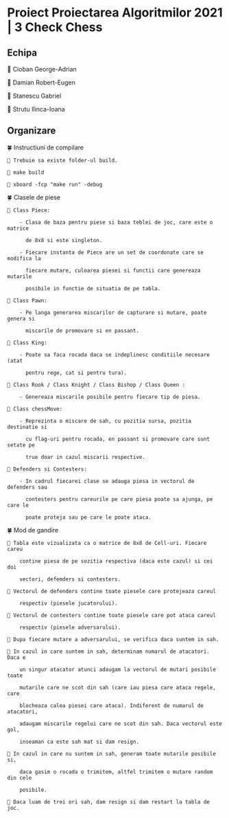 # Proiect Proiectarea Algoritmilor 2021 | 3 Check Chess
## Echipa 

 🐑 Cioban George-Adrian 

 🦝 Damian Robert-Eugen 

 🦊 Stanescu Gabriel 

 🦩 Strutu Ilinca-Ioana 

## Organizare

🍀 Instructiuni de compilare
    
    🌱 Trebuie sa existe folder-ul build.
    
    🌱 make build
    
    🌱 xboard -fcp "make run" -debug 

🍀 Clasele de piese

    🌱 Class Piece: 
        
        - Clasa de baza pentru piese si baza teblei de joc, care este o matrice 
          
          de 8x8 si este singleton. 
        
        - Fiecare instanta de Piece are un set de coordonate care se modifica la 
          
          fiecare mutare, culoarea piesei si functii care genereaza mutarile
          
          posibile in functie de situatia de pe tabla. 
    
    🌱 Class Pawn:
        
        - Pe langa generarea miscarilor de capturare si mutare, poate genera si
        
          miscarile de promovare si en passant.
    
    🌱 Class King:
        
        - Poate sa faca rocada daca se indeplinesc conditiile necesare (atat
        
          pentru rege, cat si pentru tura).
    
    🌱 Class Rook / Class Knight / Class Bishop / Class Queen :
        
        - Genereaza miscarile posibile pentru fiecare tip de piesa.
    
    🌱 Class chessMove:
        
        - Reprezinta o miscare de sah, cu pozitia sursa, pozitia destinatie si
        
          cu flag-uri pentru rocada, en passant si promovare care sunt setate pe
        
          true doar in cazul miscarii respective.
    
    🌱 Defenders si Contesters:
        
        - In cadrul fiecarei clase se adauga piesa in vectorul de defenders sau
        
          contesters pentru careurile pe care piesa poate sa ajunga, pe care le
        
          poate proteja sau pe care le poate ataca.

🍀 Mod de gandire
    
    🌱 Tabla este vizualizata ca o matrice de 8x8 de Cell-uri. Fiecare careu 
    
        contine piesa de pe sozitia respectiva (daca este cazul) si cei doi 
    
        vectori, defemders si contesters.
    
    🌱 Vectorul de defenders contine toate piesele care protejeaza careul 
    
        respectiv (piesele jucatorului).
    
    🌱 Vectorul de contesters contine toate piesele care pot ataca careul 
    
        respectiv (piesele adversarului).
    
    🌱 Dupa fiecare mutare a adversarului, se verifica daca suntem in sah. 
    
    🌱 In cazul in care suntem in sah, determinam numarul de atacatori. Daca e
    
        un singur atacator atunci adaugam la vectorul de mutari posibile toate 
        
        mutarile care ne scot din sah (care iau piesa care ataca regele, care 
        
        blocheaza calea piesei care ataca). Indiferent de numarul de atacatori, 
        
        adaugam miscarile regelui care ne scot din sah. Daca vectorul este gol,
        
        inseaman ca este sah mat si dam resign.
    
    🌱 In cazul in care nu suntem in sah, generam toate mutarile posibile si, 
        
        daca gasim o rocada o trimitem, altfel trimitem o mutare random din cele
        
        posibile.
    
    🌱 Daca luam de trei ori sah, dam resign si dam restart la tabla de joc.


